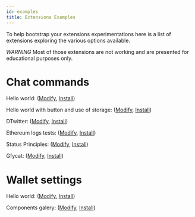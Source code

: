 ```yaml
---
id: examples
title: Extensions Examples
---
```


To help bootstrap your extensions experimentations here is a list of extensions exploring the various options available.

_WARNING_ Most of those extensions are not working and are presented for educational purposes only.

# Chat commands

Hello world: ([Modify](https://status.im/extensions/play.html?hash=QmV8JsEA2fBnjstH3MJzK5SgF9F7qNSyKLo2LapYia5pX4), [Install](https://get.status.im/extension/ipfs@QmV8JsEA2fBnjstH3MJzK5SgF9F7qNSyKLo2LapYia5pX4))

Hello world with button and use of storage: ([Modify](https://status.im/extensions/play.html?hash=QmPDUJqVKyAqQQgwTQE9NsZpX6RCkG1JF3awe2WQVuzFTr), [Install](https://get.status.im/extension/ipfs@QmPDUJqVKyAqQQgwTQE9NsZpX6RCkG1JF3awe2WQVuzFTr))

DTwitter: ([Modify](https://status.im/extensions/play.html?hash=QmZjmcwcsUefSpxnR6qqELEQTrU7xS612qxsaoBwRu1QAC), [Install](https://get.status.im/extension/ipfs@QmZjmcwcsUefSpxnR6qqELEQTrU7xS612qxsaoBwRu1QAC))

Ethereum logs tests: ([Modify](https://status.im/extensions/play.html?hash=QmaKKKUgDsJKQJ5Q9BJg8V1SRDhhiKbyyQycoExF3eehUZ), [Install](https://get.status.im/extension/ipfs@QmaKKKUgDsJKQJ5Q9BJg8V1SRDhhiKbyyQycoExF3eehUZ))

Status Principles: ([Modify](https://status.im/extensions/play.html?hash=QmcfsYnFvKXApcFTCNttpQvQKYxiMCqVx5MvsocFyrr2KA), [Install](https://get.status.im/extension/ipfs@QmcfsYnFvKXApcFTCNttpQvQKYxiMCqVx5MvsocFyrr2KA))

Gfycat: ([Modify](https://status.im/extensions/play.html?hash=Qmb1B3jXNdc9WZCcWFzpkTXtrurnKxYQFvUDhp2J4SVCCX), [Install](https://get.status.im/extension/ipfs@Qmb1B3jXNdc9WZCcWFzpkTXtrurnKxYQFvUDhp2J4SVCCX))

# Wallet settings

Hello world: ([Modify](https://status.im/extensions/play.html?hash=QmYnUj7v3UiP6X1YfRuhea5mXpjTGG1KKnCwFS4TKzKTpD), [Install](https://get.status.im/extension/ipfs@QmYnUj7v3UiP6X1YfRuhea5mXpjTGG1KKnCwFS4TKzKTpD))

Components galery: ([Modify](https://status.im/extensions/play.html?hash=QmXEmvhNSvAabQ8t7WX4Fz8SJ3KNh8mtLtK3985sYccjmA), [Install](https://get.status.im/extension/ipfs@QmXEmvhNSvAabQ8t7WX4Fz8SJ3KNh8mtLtK3985sYccjmA))
